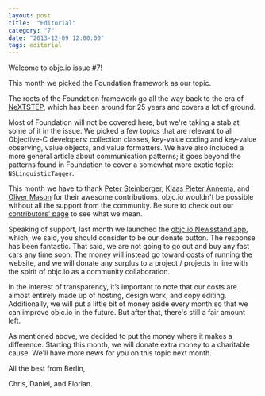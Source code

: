 ```yaml
---
layout: post
title:  "Editorial"
category: "7"
date: "2013-12-09 12:00:00"
tags: editorial
---
```


Welcome to objc.io issue #7!

This month we picked the Foundation framework as our topic.

The roots of the Foundation framework go all the way back to the era of [NeXTSTEP](https://en.wikipedia.org/wiki/Nextstep), which has been around for 25 years and covers a lot of ground.

Most of Foundation will not be covered here, but we're taking a stab at some of it in the issue. We picked a few topics that are relevant to all Objective-C developers: collection classes, key-value coding and key-value observing, value objects, and value formatters. We have also included a more general article about communication patterns; it goes beyond the patterns found in Foundation to cover a somewhat more exotic topic: `NSLinguisticTagger`.

This month we have to thank [Peter Steinberger](http://petersteinberger.com), [Klaas Pieter Annema](https://twitter.com/klaaspieter), and [Oliver Mason](https://twitter.com/ojmason) for their awesome contributions. objc.io wouldn't be possible without all the support from the community. Be sure to check out our [contributors' page](/contributors.html) to see what we mean.

Speaking of support, last month we launched the [objc.io Newsstand app](https://itunes.apple.com/de/app/objc.io/id683718429), which, we said, you should consider to be our donate button. The response has been fantastic. That said, we are not going to go out and buy any fast cars any time soon. The money will instead go toward costs of running the website, and we will donate any surplus to a project / projects in line with the spirit of objc.io as a community collaboration.

In the interest of transparency, it’s important to note that our costs are almost entirely made up of hosting, design work, and copy editing. Additionally, we will put a little bit of money aside every month so that we can improve objc.io in the future. But after that, there's still a fair amount left. 

As mentioned above, we decided to put the money where it makes a difference. Starting this month, we will donate extra money to a charitable cause. We'll have more news for you on this topic next month.


All the best from Berlin,

Chris, Daniel, and Florian.
